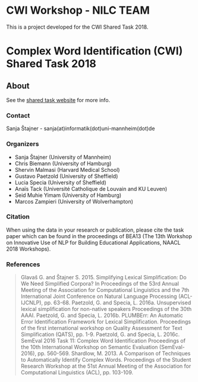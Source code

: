 # CWI Workshop - NILC TEAM

This is a project developed for the CWI Shared Task 2018.

Complex Word Identification (CWI) Shared Task 2018
==================================================

About
-----

See the [shared task website](http://sites.google.com/view/cwisharedtask2018/) for more info.

### Contact

Sanja Štajner - sanja(at)informatik(dot)uni-mannheim(dot)de

### Organizers

- Sanja Štajner (University of Mannheim)
- Chris Biemann (University of Hamburg)
- Shervin Malmasi (Harvard Medical School)
- Gustavo Paetzold (University of Sheffield)
- Lucia Specia (University of Sheffield)
- Anaïs Tack (Université Catholique de Louvain and KU Leuven)
- Seid Muhie Yimam (University of Hamburg)
- Marcos Zampieri (University of Wolverhampton)

### Citation

When using the data in your research or publication, please cite the task paper which can be found in the proceedings of BEA13 (The 13th Workshop on Innovative Use of NLP for Building Educational Applications, NAACL 2018 Workshops).

### References

> Glavaš G. and Štajner S. 2015. Simplifying Lexical Simplification: Do We Need Simplified Corpora? In Proceedings of the 53rd Annual Meeting of the Association for Computational Linguistics and the 7th International Joint Conference on Natural Language Processing (ACL-IJCNLP), pp. 63-68.
> Paetzold, G. and Specia, L. 2016a. Unsupervised lexical simplification for non-native speakers Proceedings of the 30th AAAI.
> Paetzold, G. and Specia, L. 2016b. PLUMBErr: An Automatic Error Identification Framework for Lexical Simplification. Proceedings of the first international workshop on Quality Assessment for Text Simplification (QATS), pp. 1-9.
> Paetzold, G. and Specia, L. 2016c. SemEval 2016 Task 11: Complex Word Identification Proceedings of the 10th International Workshop on Semantic Evaluation (SemEval-2016), pp. 560-569.
> Shardlow, M. 2013. A Comparison of Techniques to Automatically Identify Complex Words. Proceedings of the Student Research Workshop at the 51st Annual Meeting of the Association for Computational Linguistics (ACL), pp. 103-109.

